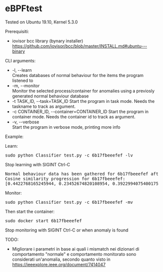 # eBPFtest

Tested on Ubuntu 19.10, Kernel 5.3.0

Prerequisiti:

- iovisor bcc library (bynary installer)
https://github.com/iovisor/bcc/blob/master/INSTALL.md#ubuntu---binary

CLI arguments:

- -l, --learn           
Creates databases of normal behaviour for the items the
                        program listened to
-   -m, --monitor         
Monitor the selected process/container for anomalies
                        using a previosly generated normal behaviour database
- -t TASK_ID, --task=TASK_ID 
Start the program in task mode. Needs the taskname to
                        track as argument.
- -c CONTAINER_ID, --container=CONTAINER_ID
Start the program in container mode. Needs the
                        container id to track as argument.
-  -v, --verbose         
Start the program in verbose mode, printing more info

Example:

Learn:
<pre>sudo python Classifier_test.py -c 6b17fbeeefef -lv
</pre>
Stop learning with SIGINT Ctrl-C
<pre>Normal behaviour data has been gathered for 6b17fbeeefef after 4 epochs (4000 syscalls)
Cosine similarity progression for 6b17fbeeefef:
[0.4422768165245944, 0.23452674820108954, 0.3922994075400175, 0.9983715142893775]
</pre>
Monitor:
<pre>sudo python Classifier_test.py -c 6b17fbeeefef -mv</pre>
Then start the container:
<pre>sudo docker start 6b17fbeeefef</pre>
Stop monitoring with SIGINT Ctrl-C or when anomaly is found

TODO:
- Migliorare i parametri in base ai quali i mismatch nei dizionari di comportamento "normale" e comportamento monitorato sono considerati un'anomalia, secondo quanto visto in https://ieeexplore.ieee.org/document/7414047
